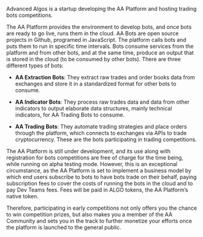 Advanced Algos is a startup developing the AA Platform and hosting trading bots competitions.

The AA Platform provides the environment to develop bots, and once bots are ready to go live, runs them in the cloud.
AA Bots are open source projects in Github, programed in JavaScript. The platform calls bots and puts them to run in specific time intervals. Bots consume services from the platform and from other bots, and at the same time, produce an output that is stored in the cloud (to be consumed by other bots). There are three different types of bots:

* **AA Extraction Bots**: They extract raw trades and order books data from exchanges and store it in a standardized format for other bots to consume.

* **AA Indicator Bots**: They process raw trades data and data from other indicators to output elaborate data structures, mainly technical indicators, for AA Trading Bots to consume.

* **AA Trading Bots**: They automate trading strategies and place orders through the platform, which connects to exchanges via APIs to trade cryptocurrency. These are the bots participating in trading competitions.

The AA Platform is still under development, and its use along with registration for bots competitions are free of charge for the time being, while running on alpha testing mode. However, this is an exceptional circumstance, as the AA Platform is set to implement a business model by which end users subscribe to bots to have bots trade on their behalf, paying subscription fees to cover the costs of running the bots in the cloud and to pay Dev Teams fees. Fees will be paid in ALGO tokens, the AA Platform’s native token.

Therefore, participating in early competitions not only offers you the chance to win competition prizes, but also makes you a member of the AA Community and sets you in the track to further monetize your efforts once the platform is launched to the general public.